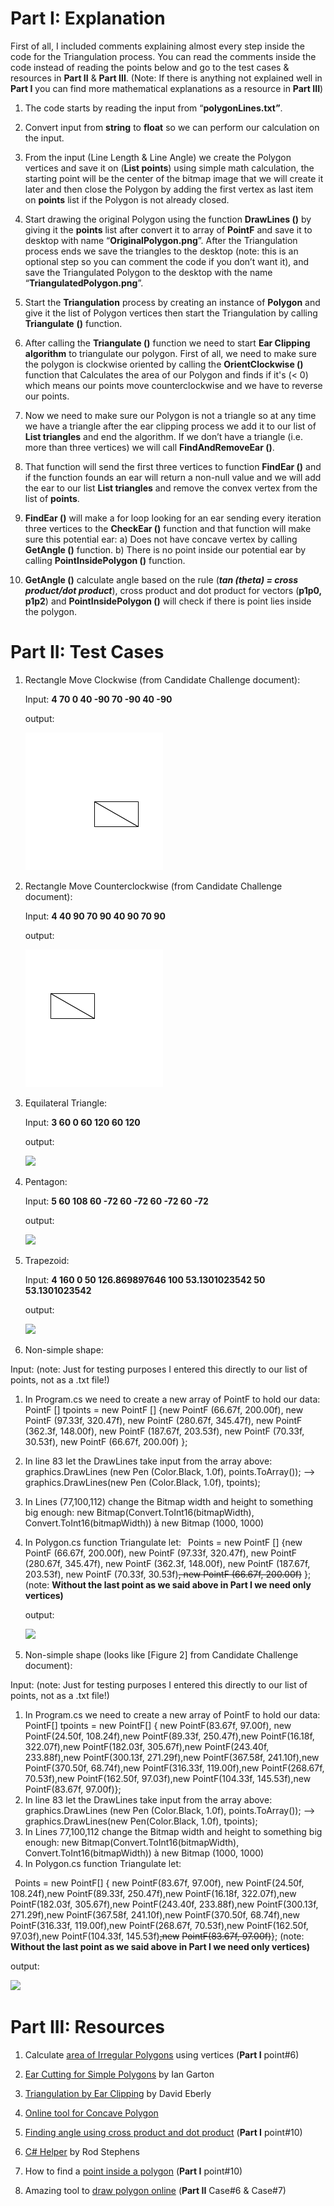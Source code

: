 # Part I: Explanation

First of all, I included comments explaining almost every step inside the code for the Triangulation process. You can read the comments inside the code instead of reading the points below and go to the test cases & resources in **Part II** & **Part III**. (Note: If there is anything not explained well in **Part I** you can find more mathematical explanations as a resource in **Part III**)

1) The code starts by reading the input from “**polygonLines.txt”**.

1) Convert input from **string** to **float** so we can perform our calculation on the input.
1) From the input (Line Length & Line Angle) we create the Polygon vertices and save it on (**List<PointF> points**) using simple math calculation, the starting point will be the center of the bitmap image that we will create it later and then close the Polygon by adding the first vertex as last item on **points** list if the Polygon is not already closed.
1) Start drawing the original Polygon using the function **DrawLines ()** by giving it the **points** list after convert it to array of **PointF** and save it to desktop with name “**OriginalPolygon.png**”. After the Triangulation process ends we save the triangles to the desktop (note: this is an optional step so you can comment the code if you don’t want it), and save the Triangulated Polygon to the desktop with the name “**TriangulatedPolygon.png**”.
1) Start the **Triangulation** process by creating an instance of **Polygon** and give it the list of Polygon vertices then start the Triangulation by calling **Triangulate** **()** function.
1) After calling the **Triangulate ()** function we need to start **Ear Clipping algorithm** to triangulate our polygon. First of all, we need to make sure the polygon is clockwise oriented by calling the **OrientClockwise ()** function that Calculates the area of our Polygon and finds if it's (< 0) which means our points move counterclockwise and we have to reverse our points.
1) Now we need to make sure our Polygon is not a triangle so at  any time we have a triangle after the ear clipping process we add it to our list of **List<Triangle> triangles** and end the algorithm. If we don’t have a triangle (i.e. more than three vertices) we will call **FindAndRemoveEar ()**.
1) That function will send the first three vertices to function **FindEar ()** and if the function founds an ear will return a non-null value and we will add the ear to our list **List<Triangle> triangles** and remove the convex vertex from the list of **points**.
1) **FindEar ()** will make a for loop looking for an ear sending every iteration three vertices to the **CheckEar ()** function and that function will make sure this potential ear:
   a) Does not have concave vertex by calling **GetAngle ()** function.
   b) There is no point inside our potential ear by calling **PointInsidePolygon ()** function.
1) **GetAngle ()** calculate angle based on the rule (***tan (theta) = cross product/dot product***), cross product and dot product for vectors (**p1p0, p1p2**) and **PointInsidePolygon ()** will check if there is point lies inside the polygon.


















# Part II: Test Cases

1) Rectangle Move Clockwise (from Candidate Challenge document):

   Input: **4 70 0 40 -90 70 -90 40 -90**

   output:
   
   ![](Aspose.Words.e166b7a8-3e5f-4d05-b24c-d21f2819f3ae.001.png "TriangulatedPolygon")
1) Rectangle Move Counterclockwise (from Candidate Challenge document):

   Input: **4 40 90 70 90 40 90 70 90**

   output:
   
   ![](Aspose.Words.e166b7a8-3e5f-4d05-b24c-d21f2819f3ae.002.png)
1) Equilateral Triangle:

   Input: **3 60 0 60 120 60 120**

   output:
   
   ![](Aspose.Words.e166b7a8-3e5f-4d05-b24c-d21f2819f3ae.003.png)





1) Pentagon:

   Input: **5 60 108 60 -72 60 -72 60 -72 60 -72**

   output:
   
   ![](Aspose.Words.e166b7a8-3e5f-4d05-b24c-d21f2819f3ae.004.png)
1) Trapezoid:

   Input: **4 160 0 50 126.869897646 100 53.1301023542 50 53.1301023542**

   output:
   
   ![](Aspose.Words.e166b7a8-3e5f-4d05-b24c-d21f2819f3ae.005.png)
1) Non-simple shape:


Input: (note:  Just for testing purposes I entered this directly to our list of points, not as a .txt file!)

1) In Program.cs we need to create a new array of PointF to hold our data:
   PointF [] tpoints = new PointF [] {new PointF (66.67f, 200.00f), new PointF (97.33f, 320.47f), new PointF (280.67f, 345.47f), new PointF (362.3f, 148.00f), new PointF (187.67f, 203.53f), new PointF (70.33f, 30.53f), new PointF (66.67f, 200.00f) };
1) In line 83 let the DrawLines take input from the array above:
   graphics.DrawLines (new Pen (Color.Black, 1.0f), points.ToArray());
   --> graphics.DrawLines(new Pen (Color.Black, 1.0f), tpoints);
1) In Lines (77,100,112) change the Bitmap width and height to something big enough:
   new Bitmap(Convert.ToInt16(bitmapWidth), Convert.ToInt16(bitmapWidth))
   à new Bitmap (1000, 1000)
1) In Polygon.cs function Triangulate let:
   ` `Points = new PointF [] {new PointF (66.67f, 200.00f), new PointF (97.33f, 320.47f), new PointF (280.67f, 345.47f), new PointF (362.3f, 148.00f), new PointF (187.67f, 203.53f), new PointF (70.33f, 30.53f)~~, new PointF (66.67f, 200.00f)~~ };(note: **Without the last point as we said above in Part I we need only vertices)** 





   output:
   
   ![](Aspose.Words.e166b7a8-3e5f-4d05-b24c-d21f2819f3ae.006.png)
   
1) Non-simple shape (looks like [Figure 2] from Candidate Challenge document):


Input: (note:  Just for testing purposes  I entered this directly to our list of points, not as a .txt file!)

1) In Program.cs we need to create a new array of PointF to hold our data:
   PointF[] tpoints = new PointF[] { new PointF(83.67f, 97.00f), new PointF(24.50f, 108.24f),new PointF(89.33f, 250.47f),new PointF(16.18f, 322.07f),new PointF(182.03f, 305.67f),new PointF(243.40f, 233.88f),new PointF(300.13f, 271.29f),new PointF(367.58f, 241.10f),new PointF(370.50f, 68.74f),new PointF(316.33f, 119.00f),new PointF(268.67f, 70.53f),new PointF(162.50f, 97.03f),new PointF(104.33f, 145.53f),new PointF(83.67f, 97.00f)};
1) In line 83 let the DrawLines take input from the array above:
   graphics.DrawLines (new Pen (Color.Black, 1.0f), points.ToArray());
   --> graphics.DrawLines(new Pen(Color.Black, 1.0f), tpoints);
1) In Lines 77,100,112 change the Bitmap width and height to something big enough:
   new Bitmap(Convert.ToInt16(bitmapWidth), Convert.ToInt16(bitmapWidth))
   à new Bitmap (1000, 1000)
1) In Polygon.cs function Triangulate let:

` `Points = new PointF[] { new PointF(83.67f, 97.00f), new PointF(24.50f, 108.24f),new PointF(89.33f, 250.47f),new PointF(16.18f, 322.07f),new PointF(182.03f, 305.67f),new PointF(243.40f, 233.88f),new PointF(300.13f, 271.29f),new PointF(367.58f, 241.10f),new PointF(370.50f, 68.74f),new PointF(316.33f, 119.00f),new PointF(268.67f, 70.53f),new PointF(162.50f, 97.03f),new PointF(104.33f, 145.53f)~~,new~~ ~~PointF(83.67f, 97.00f)~~}; (note: **Without the last point as we said above in Part I we need only vertices)**











output:

![](Aspose.Words.e166b7a8-3e5f-4d05-b24c-d21f2819f3ae.007.png)

# Part III: Resources

1) Calculate [area of Irregular Polygons](https://www.mathsisfun.com/geometry/area-irregular-polygons.html) using vertices (**Part I** point#6)

2) [Ear Cutting for Simple Polygons](http://www-cgrl.cs.mcgill.ca/%7Egodfried/teaching/cg-projects/97/Ian/cutting_ears.html) by Ian Garton

3) [Triangulation by Ear Clipping](https://www.geometrictools.com/Documentation/TriangulationByEarClipping.pdf) by David Eberly

4) [Online tool for Concave Polygon](http://www.mathopenref.com/polygonconcave.html)

5) [Finding angle using cross product and dot product](http://mathhelpforum.com/calculus/100162-finding-angle-using-cross-product-dot-product.html) (**Part I** point#10)

6) [C# Helper](http://csharphelper.com/blog/) by Rod Stephens

7) How to find a [point inside a polygon](http://stackoverflow.com/questions/4243042/c-sharp-point-in-polygon) (**Part I** point#10)

8) Amazing tool to [draw polygon online](https://betravis.github.io/shape-tools/polygon-drawing/) (**Part II** Case#6 & Case#7)
